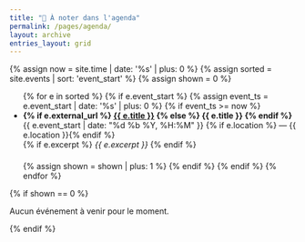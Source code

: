 ```yaml
---
title: "📅 À noter dans l'agenda"
permalink: /pages/agenda/
layout: archive
entries_layout: grid
---
```


{% assign now = site.time | date: '%s' | plus: 0 %}
{% assign sorted = site.events | sort: 'event_start' %}
{% assign shown = 0 %}

<ul class="events">
{% for e in sorted %}
  {% if e.event_start %}
    {% assign event_ts = e.event_start | date: '%s' | plus: 0 %}
    {% if event_ts >= now %}
      <li style="margin-bottom:1.5em;">
        <strong>
          {% if e.external_url %}
            <a href="{{ e.external_url }}">{{ e.title }}</a>
          {% else %}
            {{ e.title }}
          {% endif %}
        </strong><br>
        {{ e.event_start | date: "%d %b %Y, %H:%M" }}
        {% if e.location %} — {{ e.location }}{% endif %}<br>
        {% if e.excerpt %}
          <em>{{ e.excerpt }}</em>
        {% endif %}
      </li>
      {% assign shown = shown | plus: 1 %}
    {% endif %}
  {% endif %}
{% endfor %}
</ul>

{% if shown == 0 %}
<p>Aucun événement à venir pour le moment.</p>
{% endif %}
